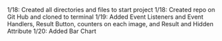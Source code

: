 1/18: Created all directories and files to start project
1/18: Created repo on Git Hub and cloned to terminal
1/19: Added Event Listeners and Event Handlers, Result Button, counters on each image, and Result and Hidden Attribute
1/20: Added Bar Chart
